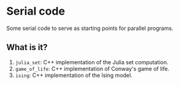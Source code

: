 # Serial code

Some serial code to serve as starting points for parallel programs.


## What is it?

1. `julia_set`: C++ implementation of the Julia set computation.
1. `game_of_life`: C++ implementation of Conway's game of life.
1. `ising`: C++ implementation of the Ising model.
